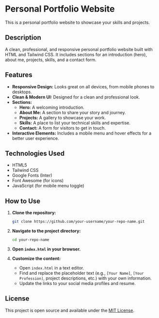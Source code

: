 # Personal Portfolio Website

This is a personal portfolio website to showcase your skills and projects.

## Description

A clean, professional, and responsive personal portfolio website built with HTML and Tailwind CSS. It includes sections for an introduction (hero), about me, projects, skills, and a contact form.

## Features

-   **Responsive Design:** Looks great on all devices, from mobile phones to desktops.
-   **Clean & Modern UI:** Designed for a clean and professional look.
-   **Sections:**
    -   **Hero:** A welcoming introduction.
    -   **About Me:** A section to share your story and journey.
    -   **Projects:** A gallery to showcase your work.
    -   **Skills:** A place to list your technical skills and expertise.
    -   **Contact:** A form for visitors to get in touch.
-   **Interactive Elements:** Includes a mobile menu and hover effects for a better user experience.

## Technologies Used

-   HTML5
-   Tailwind CSS
-   Google Fonts (Inter)
-   Font Awesome (for icons)
-   JavaScript (for mobile menu toggle)

## How to Use

1.  **Clone the repository:**
    ```bash
    git clone https://github.com/your-username/your-repo-name.git
    ```
2.  **Navigate to the project directory:**
    ```bash
    cd your-repo-name
    ```
3.  **Open `index.html` in your browser.**

4.  **Customize the content:**
    -   Open `index.html` in a text editor.
    -   Find and replace the placeholder text (e.g., `[Your Name]`, `[Your Profession]`, project descriptions, etc.) with your own information.
    -   Update the links to your social media profiles and resume.

## License

This project is open source and available under the [MIT License](LICENSE).